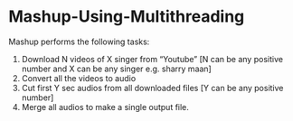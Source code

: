 # Mashup-Using-Multithreading
Mashup performs the following tasks:

1. Download N videos of X singer from “Youtube” [N can be any positive number and X can be any singer e.g. sharry maan]
2. Convert all the videos to audio
3. Cut first Y sec audios from all downloaded files [Y can be any positive number]
4. Merge all audios to make a single output file.
